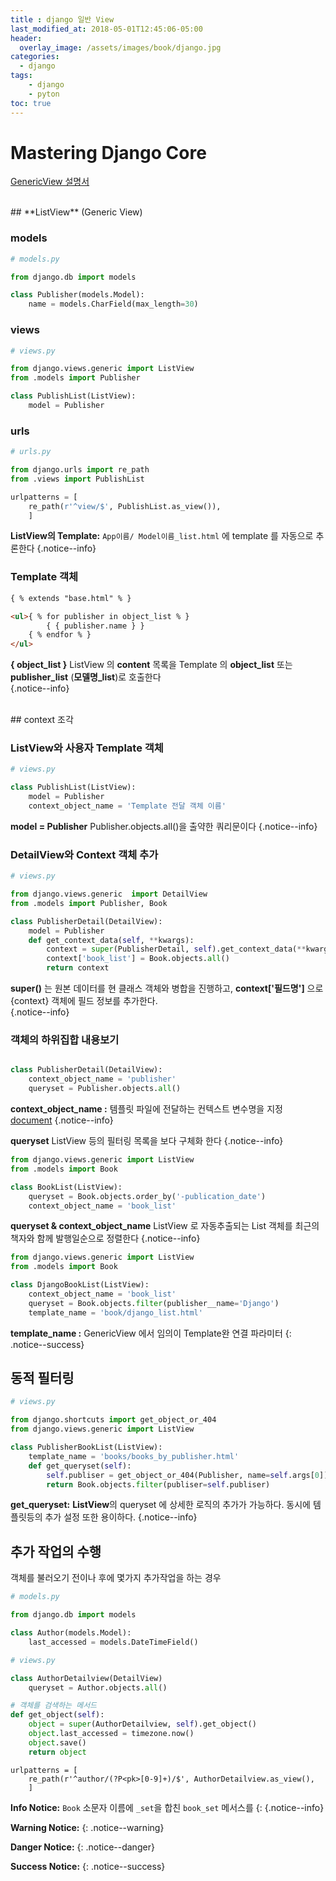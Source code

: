 ```yaml
---
title : django 일반 View
last_modified_at: 2018-05-01T12:45:06-05:00
header:
  overlay_image: /assets/images/book/django.jpg
categories:
  - django
tags: 
    - django
    - pyton
toc: true    
---
```



# Mastering Django Core

[GenericView 설명서](https://wikidocs.net/9623)

<br>
## **ListView** (Generic View) 

### models

```python
# models.py

from django.db import models

class Publisher(models.Model):
    name = models.CharField(max_length=30)
```


### views

```python
# views.py

from django.views.generic import ListView
from .models import Publisher

class PublishList(ListView):
    model = Publisher
```


### urls

```python
# urls.py

from django.urls import re_path
from .views import PublishList

urlpatterns = [
    re_path(r'^view/$', PublishList.as_view()), 
    ]
```

**ListView의 Template:**  `App이름/ Model이름_list.html` 에 template 를 자동으로 추론한다
{.notice--info}


### Template 객체

```html
{ % extends "base.html" % }

<ul>{ % for publisher in object_list % }
        { { publisher.name } }
    { % endfor % }
</ul>
```

**{ object_list }** ListView 의 **content** 목록을 Template 의 **object_list** 또는 **publisher_list** (**모델명_list**)로 호출한다   
{.notice--info}


<br>
## context 조각

### **ListView**와 사용자 Template 객체 

```python
# views.py

class PublishList(ListView):
    model = Publisher
    context_object_name = 'Template 전달 객체 이름'
```

**model = Publisher** Publisher.objects.all()을 출약한 쿼리문이다
{.notice--info}


### **DetailView**와 **Context** 객체 추가

```python
# views.py

from django.views.generic  import DetailView
from .models import Publisher, Book

class PublisherDetail(DetailView):
    model = Publisher
    def get_context_data(self, **kwargs):
        context = super(PublisherDetail, self).get_context_data(**kwargs)
        context['book_list'] = Book.objects.all()
        return context
```

**super()** 는  원본 데이터를 현 클래스 객체와 병합을 진행하고, **context['필드명']** 으로 {context} 객체에 필드 정보를 추가한다.  
{.notice--info}


### 객체의 하위집합 내용보기

```python

class PublisherDetail(DetailView):
    context_object_name = 'publisher'
    queryset = Publisher.objects.all()
```

**context_object_name :** 템플릿 파일에 전달하는 컨텍스트 변수명을 지정 [document](https://wikidocs.net/9623#context_object_name)
{.notice--info}

**queryset** ListView 등의 필터링 목록을 보다 구체화 한다
{.notice--info}


```python
from django.views.generic import ListView
from .models import Book

class BookList(ListView):
    queryset = Book.objects.order_by('-publication_date')
    context_object_name = 'book_list'
```

**queryset & context_object_name** ListView 로 자동추출되는 List 객체를 최근의 책자와 함께 발행일순으로 정렬한다
{.notice--info}


```python
from django.views.generic import ListView
from .models import Book

class DjangoBookList(ListView):
    context_object_name = 'book_list'
    queryset = Book.objects.filter(publisher__name='Django')
    template_name = 'book/django_list.html'
```

**template_name :** GenericView 에서 임의이 Template완 연결 파라미터
{: .notice--success}


## 동적 필터링

```python
# views.py

from django.shortcuts import get_object_or_404
from django.views.generic import ListView

class PublisherBookList(ListView):
    template_name = 'books/books_by_publisher.html'
    def get_queryset(self):
        self.publiser = get_object_or_404(Publisher, name=self.args[0])
        return Book.objects.filter(publiser=self.publiser)
```

**get_queryset:**  **ListView**의 queryset 에 상세한 로직의 추가가 가능하다. 동시에 템플릿등의 추가 설정 또한 용이하다.
{.notice--info}


## 추가 작업의 수행

객체를 불러오기 전이나 후에 몇가지 추가작업을 하는 경우 

```python
# models.py

from django.db import models

class Author(models.Model):
    last_accessed = models.DateTimeField()
```

```python
# views.py

class AuthorDetailview(DetailView)
    queryset = Author.objects.all()

# 객체를 검색하는 메서드
def get_object(self):
    object = super(AuthorDetailview, self).get_object()
    object.last_accessed = timezone.now()
    object.save()
    return object
```




```
urlpatterns = [
    re_path(r'^author/(?P<pk>[0-9]+)/$', AuthorDetailview.as_view(),
    ]
```

**Info Notice:** `Book` 소문자 이름에 `_set`을 합친 `book_set` 메서스를 {: {.notice--info}

**Warning Notice:**
{: .notice--warning} 

**Danger Notice:**
{: .notice--danger}

**Success Notice:**
{: .notice--success}  